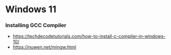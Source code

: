 # Windows 11

### Installing GCC Compiler
- https://techdecodetutorials.com/how-to-install-c-compiler-in-windows-10/
- https://nuwen.net/mingw.html
